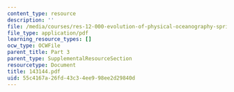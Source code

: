 ```yaml
---
content_type: resource
description: ''
file: /media/courses/res-12-000-evolution-of-physical-oceanography-spring-2007/55c4167a26fd43c34ee998ee2d29840d_143144.pdf
file_type: application/pdf
learning_resource_types: []
ocw_type: OCWFile
parent_title: Part 3
parent_type: SupplementalResourceSection
resourcetype: Document
title: 143144.pdf
uid: 55c4167a-26fd-43c3-4ee9-98ee2d29840d
---
```


